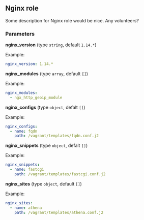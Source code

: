 ## Nginx role

Some description for Nginx role would be nice. Any volunteers?

### Parameters

**nginx_version** (type `string`, default `1.14.*`)

Example:
```yaml
nginx_version: 1.14.*
```

**nginx_modules** (type `array`, default `[]`)

Example:
```yaml
nginx_modules:
  - ngx_http_geoip_module
```

**nginx_configs** (type `object`, defalt `[]`)

Example:
```yaml
nginx_configs:
  - name: fqdn
    path: /vagrant/templates/fqdn.conf.j2
```

**nginx_snippets** (type `object`, defalt `[]`)

Example:
```yaml
nginx_snippets:
  - name: fastcgi
    path: /vagrant/templates/fastcgi.conf.j2
```

**nginx_sites** (type `object`, default `[]`)

Example:
```yaml
nginx_sites:
  - name: athena
    path: /vagrant/templates/athena.conf.j2
```

